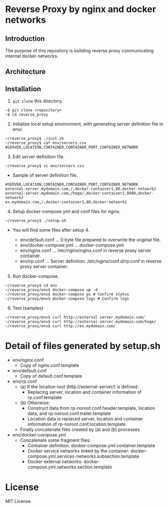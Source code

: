 # Reverse Proxy by nginx and docker networks

## Introduction

The purpose of this repository is building reverse proxy communicating internal docker networks.

## Architecture

## Installation

1. `git clone` this directory.

```
~$ git clone <repository>
~$ cd reverse_proxy
```

2. Initialize local setup environment, with generating server definition file in env/.

```
~/reverse_proxy$ ./init.sh
~/reverse_proxy$ cat env/servers.csv
#SERVER,LOCATION,CONTAINER,CONTAINER_PORT,CONTAINER_NETWORK
```
3. Edit server definition file.

```
~/reverse_proxy$ vi env/servers.csv
```

- Sample of server definition file.

```
#SERVER,LOCATION,CONTAINER,CONTAINER_PORT,CONTAINER_NETWORK
external-server.mydomain.com,/,docker-container1,80,docker-network1
external-server.mydomain.com,/hoge/,docker-container2,8080,docker-network2
ex.mydomain.com,/,docker-container1,80,docker-network1
```

4. Setup docker-compose.yml and conf files for nginx.

```
~/reverse_proxy$ ./setup.sh
```

- You will find some files after setup 4.

    - env/default.conf ... 0 byte file prepared to overwrite the original file.
    - env/docker-compose.yml ... docker-compose.yml
    - env/nginx.conf ... /etc/nginx/nginx.conf in reverse proxy server container.
    - env/rp.conf ... Server definition. /etc/nginx/conf.d/rp.conf in reverse proxy server container.

5. Run docker-compose.

```
~/reverse_proxy$ cd env
~/reverse_proxy/env$ docker-compose up -d
~/reverse_proxy/env$ docker-compose ps # Confirm status
~/reverse_proxy/env$ docker-compose logs # Confirm logs
```
6. Test (samples)

```
~/reverse_proxy/env$ curl http://external-server.mydomain.com/
~/reverse_proxy/env$ curl http://external-server.mydomain.com/hoge/
~/reverse_proxy/env$ curl http://ex.mydomain.com/
```

# Detail of files generated by setup.sh

- env/nginx.conf
  - Copy of nginx.conf.template
- env/default.conf
  - Copy of default.conf.template
- env/rp.conf
  - (a) If the location root (http://external-server/) is defined:
    - Replacing server, location and container information of rp.conf.template
  - (b) Otherwise:
    - Construct data from rp-noroot.conf.header.template, location data, and rp-noroot.conf.trailer.template
    - Location data is replaced server, location and container information of rp-noroot.conf.location.template
  - Finally concatenate files created by (a) and (b) processes
- env/docker-compose.yml
  - Concatenate some fragment files:
    - Container definition: docker-compose.yml.container.template
    - Docker service networks linked by the container: docker-compose.yml.services-networks.subsection.template
    - Docker external networks: docker-compose.yml.networks.section.template

# License

MIT License.
